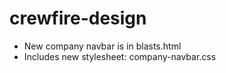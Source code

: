 # crewfire-design
- New company navbar is in blasts.html
- Includes new stylesheet: company-navbar.css
